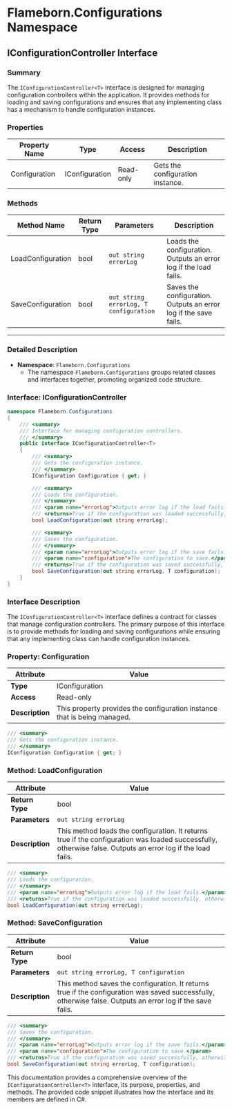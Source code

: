 
# Flameborn.Configurations Namespace

## IConfigurationController<T> Interface

### Summary

The `IConfigurationController<T>` interface is designed for managing configuration controllers within the application. It provides methods for loading and saving configurations and ensures that any implementing class has a mechanism to handle configuration instances.

### Properties

| Property Name         | Type            | Access   | Description                                |
|-----------------------|-----------------|----------|--------------------------------------------|
| Configuration         | IConfiguration  | Read-only| Gets the configuration instance.           |

### Methods

| Method Name           | Return Type | Parameters                                                                                       | Description                                                                           |
|-----------------------|-------------|--------------------------------------------------------------------------------------------------|---------------------------------------------------------------------------------------|
| LoadConfiguration     | bool        | `out string errorLog`                                                                            | Loads the configuration. Outputs an error log if the load fails.                      |
| SaveConfiguration     | bool        | `out string errorLog, T configuration`                                                           | Saves the configuration. Outputs an error log if the save fails.                      |

---

### Detailed Description

- **Namespace**: `Flameborn.Configurations`
  - The namespace `Flameborn.Configurations` groups related classes and interfaces together, promoting organized code structure.

### Interface: IConfigurationController<T>

```csharp
namespace Flameborn.Configurations
{
    /// <summary>
    /// Interface for managing configuration controllers.
    /// </summary>
    public interface IConfigurationController<T>
    {
        /// <summary>
        /// Gets the configuration instance.
        /// </summary>       
        IConfiguration Configuration { get; }

        /// <summary>
        /// Loads the configuration.
        /// </summary>
        /// <param name="errorLog">Outputs error log if the load fails.</param>
        /// <returns>True if the configuration was loaded successfully, otherwise false.</returns>
        bool LoadConfiguration(out string errorLog);

        /// <summary>
        /// Saves the configuration.
        /// </summary>
        /// <param name="errorLog">Outputs error log if the save fails.</param>
        /// <param name="configuration">The configuration to save.</param>
        /// <returns>True if the configuration was saved successfully, otherwise false.</returns>
        bool SaveConfiguration(out string errorLog, T configuration);
    }
}
```

### Interface Description

The `IConfigurationController<T>` interface defines a contract for classes that manage configuration controllers. The primary purpose of this interface is to provide methods for loading and saving configurations while ensuring that any implementing class can handle configuration instances.

### Property: Configuration

| Attribute              | Value  |
|------------------------|--------|
| **Type**               | IConfiguration |
| **Access**             | Read-only |
| **Description**        | This property provides the configuration instance that is being managed. |

```csharp
/// <summary>
/// Gets the configuration instance.
/// </summary>       
IConfiguration Configuration { get; }
```

### Method: LoadConfiguration

| Attribute              | Value  |
|------------------------|--------|
| **Return Type**        | bool |
| **Parameters**         | `out string errorLog` |
| **Description**        | This method loads the configuration. It returns true if the configuration was loaded successfully, otherwise false. Outputs an error log if the load fails. |

```csharp
/// <summary>
/// Loads the configuration.
/// </summary>
/// <param name="errorLog">Outputs error log if the load fails.</param>
/// <returns>True if the configuration was loaded successfully, otherwise false.</returns>
bool LoadConfiguration(out string errorLog);
```

### Method: SaveConfiguration

| Attribute              | Value  |
|------------------------|--------|
| **Return Type**        | bool |
| **Parameters**         | `out string errorLog, T configuration` |
| **Description**        | This method saves the configuration. It returns true if the configuration was saved successfully, otherwise false. Outputs an error log if the save fails. |

```csharp
/// <summary>
/// Saves the configuration.
/// </summary>
/// <param name="errorLog">Outputs error log if the save fails.</param>
/// <param name="configuration">The configuration to save.</param>
/// <returns>True if the configuration was saved successfully, otherwise false.</returns>
bool SaveConfiguration(out string errorLog, T configuration);
```

This documentation provides a comprehensive overview of the `IConfigurationController<T>` interface, its purpose, properties, and methods. The provided code snippet illustrates how the interface and its members are defined in C#.
